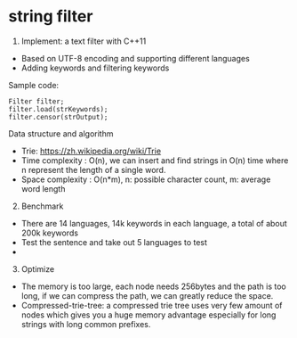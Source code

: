# string filter
1. Implement: a text filter with C++11
* Based on UTF-8 encoding and supporting different languages
* Adding keywords and filtering keywords

Sample code:
<pre><code>Filter filter;
filter.load(strKeywords);
filter.censor(strOutput);
</code></pre>

Data structure and algorithm
* Trie: https://zh.wikipedia.org/wiki/Trie
* Time complexity : O(n), we can insert and find strings in O(n) time where n represent the length of a single word.
* Space complexity : O(n*m), n: possible character count, m: average word length

2. Benchmark
* There are 14 languages, 14k keywords in each language, a total of about 200k keywords
* Test the sentence and take out 5 languages to test
*
3. Optimize
* The memory is too large, each node needs 256bytes and the path is too long, if we can compress the path, we can greatly reduce the space.
* Compressed-trie-tree: a compressed trie tree uses very few amount of nodes which gives you a huge memory advantage especially for long strings with long common prefixes.
